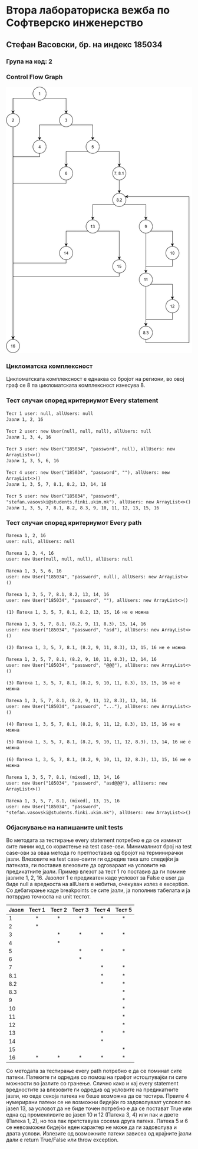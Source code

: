# Втора лабораториска вежба по Софтверско инженерство

## Стефан Васовски, бр. на индекс 185034

### Група на код: 2

###  Control Flow Graph

![](images/SI_Lab2_2.png)

### Цикломатска комплексност

Цикломатската комплексност е еднаква со бројот на региони, во овој граф се 8 па цикломатската комплексност изнесува 8.

### Тест случаи според критериумот Every statement

    Тест 1 user: null, allUsers: null
    Јазли 1, 2, 16
    
    Тест 2 user: new User(null, null, null), allUsers: null
    Јазли 1, 3, 4, 16
            
    Тест 3 user: new User("185034", "password", null), allUsers: new ArrayList<>()
    Јазли 1, 3, 5, 6, 16
           
    Тест 4 user: new User("185034", "password", ""), allUsers: new ArrayList<>()
    Јазли 1, 3, 5, 7, 8.1, 8.2, 13, 14, 16
                   
    Тест 5 user: new User("185034", "password", "stefan.vasovski@students.finki.ukim.mk"), allUsers: new ArrayList<>()
    Јазли 1, 3, 5, 7, 8.1, 8.2, 8.3, 9, 10, 11, 12, 13, 15, 16

### Тест случаи според критериумот Every path
    
    Патека 1, 2, 16
    user: null, allUsers: null
    
    Патека 1, 3, 4, 16
    user: new User(null, null, null), allUsers: null
    
    Патека 1, 3, 5, 6, 16
    user: new User("185034", "password", null), allUsers: new ArrayList<>()
    
    Патека 1, 3, 5, 7, 8.1, 8.2, 13, 14, 16
    user: new User("185034", "password", ""), allUsers: new ArrayList<>()
    
    (1) Патека 1, 3, 5, 7, 8.1, 8.2, 13, 15, 16 не е можна
    
    Патека 1, 3, 5, 7, 8.1, (8.2, 9, 11, 8.3), 13, 14, 16
    user: new User("185034", "password", "asd"), allUsers: new ArrayList<>()
    
    (2) Патека 1, 3, 5, 7, 8.1, (8.2, 9, 11, 8.3), 13, 15, 16 не е можна
    
    Патека 1, 3, 5, 7, 8.1, (8.2, 9, 10, 11, 8.3), 13, 14, 16
    user: new User("185034", "password", "@@@"), allUsers: new ArrayList<>()
    
    (3) Патека 1, 3, 5, 7, 8.1, (8.2, 9, 10, 11, 8.3), 13, 15, 16 не е можна
    
    Патека 1, 3, 5, 7, 8.1, (8.2, 9, 11, 12, 8.3), 13, 14, 16
    user: new User("185034", "password", "..."), allUsers: new ArrayList<>()
    
    (4) Патека 1, 3, 5, 7, 8.1, (8.2, 9, 11, 12, 8.3), 13, 15, 16 не е можна
    
    (5) Патека 1, 3, 5, 7, 8.1, (8.2, 9, 10, 11, 12, 8.3), 13, 14, 16 не е можна
    
    (6) Патека 1, 3, 5, 7, 8.1, (8.2, 9, 10, 11, 12, 8.3), 13, 15, 16 не е можна
    
    Патека 1, 3, 5, 7, 8.1, (mixed), 13, 14, 16
    user: new User("185034", "password", "asd@@@"), allUsers: new ArrayList<>()
    
    Патека 1, 3, 5, 7, 8.1, (mixed), 13, 15, 16
    user: new User("185034", "password", "stefan.vasovski@students.finki.ukim.mk"), allUsers: new ArrayList<>()

### Објаснување на напишаните unit tests

Во методата за тестирање every statement потребно е да се изминат сите линии код со користење на test case-ови.
Минималниот број на test case-ови за оваа метода го претпоставив од бројот на терминирачки јазли.
Влезовите на test case-овити ги одредив така што следејќи ја патеката, ги поставив влезовите да одговараат на условите
на предикатните јазли. Пример влезот за тест 1 го поставив да ги помине јазлите 1, 2, 16. Јазолот 1 е предикатен каде 
условот за False е user да биде null а вредноста на allUsers е небитна, очекуван излез е exception. Со дебагирање каде breakpoints 
се сите јазли, ја пополнив табелата и ја потврдив точноста на unit тестот.

Јазел | Тест 1 | Тест 2 | Тест 3 | Тест 4 | Тест 5
---|:---:|:---:|:---:|:---:|:---:
1  | * | * | * | * | * 
2  | * |   |   |   | 
3  |   | * | * | * | *
4  |   | * |   |   |		
5  |   |   | * | * | *
6  |   |   | * |   |	
7  |   |   |   | * | *
8.1|   |   |   | * | *
8.2|   |   |   | * | *
8.3|   |   |   |   | *
9  |   |   |   |   | *
10 |   |   |   |   | *
11 |   |   |   |   | *
12 |   |   |   |   | *
13 |   |   |   | * | *
14 |   |   |   | * |
15 |   |   |   |   | *
16 | * | * | * | * | *

Со методата за тестирање every path потребно е да се поминат сите патеки. Патеките ги одредив со помош на графот 
истоштувајќи ги сите можности во јазлите со гранење. Слично како и кај every statement вредностите за влезовите 
ги одредив од условите на предикатните јазли, но овде секоја патека не беше возможна да се тестира. Првите 4 нумерирани 
патеки се не возможни бидејќи го задоволуваат условот во јазел 13, за условот да не биде точен потребно е да се постават True 
или една од променливите во јазел 10 и 12 (Патека 3, 4) или пак и двете (Патека 1, 2), но тоа пак претставува сосема друга патека.
Патека 5 и 6 се невозможни бидејќи еден карактер не може да ги задоволува и двата услови. Излезите од возможните патеки 
зависеа од крајните јазли дали е return True/False или throw exception. 
